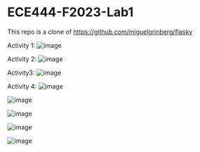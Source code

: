 # ECE444-F2023-Lab1
This repo is a clone of https://github.com/miguelgrinberg/flasky

Activity 1:
![image](https://github.com/mvernooy3687/ECE444-F2023-Lab1/assets/71790275/93f97d47-485b-4b67-8c55-f20382213a23)

Activity 2:
![image](https://github.com/mvernooy3687/ECE444-F2023-Lab1/assets/71790275/1998bbd8-9900-4c37-8ba1-ae5e3bfa74e0)

Activity3:
![image](https://github.com/mvernooy3687/ECE444-F2023-Lab1/assets/71790275/5eff70b8-ebcc-4657-b13c-f6896a048856)

Activity 4:
![image](https://github.com/mvernooy3687/ECE444-F2023-Lab1/assets/71790275/3fd1a3b3-fb04-4a10-b082-94f1be85da71)

![image](https://github.com/mvernooy3687/ECE444-F2023-Lab1/assets/71790275/2aef06ba-4f83-4cb9-bdb3-ac394b132db2)

![image](https://github.com/mvernooy3687/ECE444-F2023-Lab1/assets/71790275/d279d11d-a1ab-46cc-9b53-800f22b63b25)

![image](https://github.com/mvernooy3687/ECE444-F2023-Lab1/assets/71790275/366fbb8b-e931-403b-959a-f11419844510)

![image](https://github.com/mvernooy3687/ECE444-F2023-Lab1/assets/71790275/c2a475fd-66d3-4d0f-ad9b-423af8be2df4)







